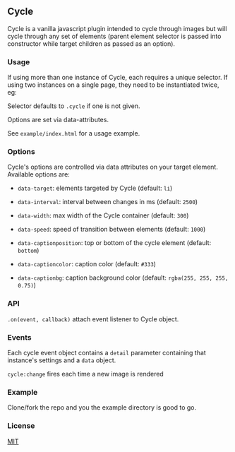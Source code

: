 ## Cycle

Cycle is a vanilla javascript plugin intended to cycle through images but will cycle through any set of elements (parent element selector is passed into constructor while target children as passed as an option).

### Usage

If using more than one instance of Cycle, each requires a unique selector. If using two instances on a single page, they need to be instantiated twice, eg:

Selector defaults to `.cycle` if one is not given.

Options are set via data-attributes.

See `example/index.html` for a usage example.

### Options

Cycle's options are controlled via data attributes on your target element. Available options are:

- `data-target`: elements targeted by Cycle (default: `li`)

- `data-interval`: interval between changes in ms (default: `2500`)

- `data-width`: max width of the Cycle container (default: `300`)

- `data-speed`: speed of transition between elements (default: `1000`)

- `data-captionposition`: top or bottom of the cycle element (default: `bottom`)

- `data-captioncolor`: caption color (default: `#333`)

- `data-captionbg`: caption background color (default: `rgba(255, 255, 255, 0.75)`)

### API

`.on(event, callback)` attach event listener to Cycle object.

### Events

Each cycle event object contains a `detail` parameter containing that instance's settings and a `data` object.

`cycle:change` fires each time a new image is rendered

### Example

Clone/fork the repo and you the example directory is good to go.


### License

[MIT](https://github.com/bcruddy/Cycle/blob/master/LICENSE)
